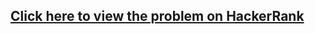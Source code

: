 ## [Click here to view the problem on HackerRank](https://www.hackerrank.com/challenges/divisible-sum-pairs/problem)
